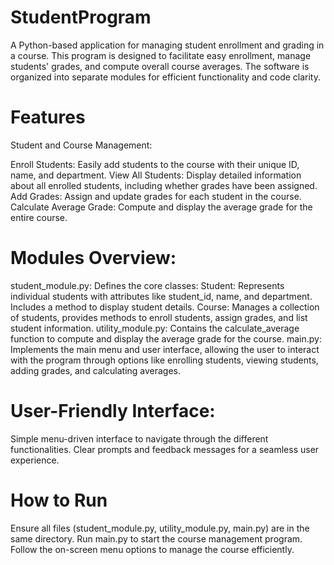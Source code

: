 # StudentProgram

A Python-based application for managing student enrollment and grading in a course. This program is designed to facilitate easy enrollment, manage students' grades, and compute overall course averages. The software is organized into separate modules for efficient functionality and code clarity.

# Features
Student and Course Management:

Enroll Students: Easily add students to the course with their unique ID, name, and department.
View All Students: Display detailed information about all enrolled students, including whether grades have been assigned.
Add Grades: Assign and update grades for each student in the course.
Calculate Average Grade: Compute and display the average grade for the entire course.

# Modules Overview:

student_module.py: Defines the core classes:
Student: Represents individual students with attributes like student_id, name, and department. Includes a method to display student details.
Course: Manages a collection of students, provides methods to enroll students, assign grades, and list student information.
utility_module.py: Contains the calculate_average function to compute and display the average grade for the course.
main.py: Implements the main menu and user interface, allowing the user to interact with the program through options like enrolling students, viewing students, adding grades, and calculating averages.

# User-Friendly Interface:

Simple menu-driven interface to navigate through the different functionalities.
Clear prompts and feedback messages for a seamless user experience.

# How to Run
Ensure all files (student_module.py, utility_module.py, main.py) are in the same directory.
Run main.py to start the course management program.
Follow the on-screen menu options to manage the course efficiently.
